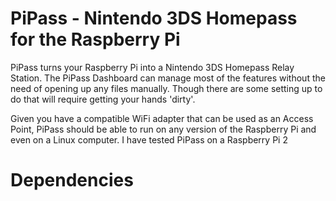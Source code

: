 # PiPass - Nintendo 3DS Homepass for the Raspberry Pi

PiPass turns your Raspberry Pi into a Nintendo 3DS Homepass Relay Station. The PiPass Dashboard can manage most of the features without the need of opening up any files manually. Though there are some setting up to do that will require getting your hands 'dirty'.

Given you have a compatible WiFi adapter that can be used as an Access Point, PiPass should be able to run on any version of the Raspberry Pi and even on a Linux computer. I have tested PiPass on a Raspberry Pi 2

# Dependencies
